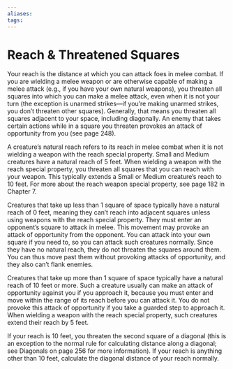 ```yaml
---
aliases: 
tags: 
---
```


# Reach & Threatened Squares

Your reach is the distance at which you can attack foes in melee combat. If you are wielding a melee weapon or are otherwise capable of making a melee attack (e.g., if you have your own natural weapons), you threaten all squares into which you can make a melee attack, even when it is not your turn (the exception is unarmed strikes—if you’re making unarmed strikes, you don’t threaten other squares). Generally, that means you threaten all squares adjacent to your space, including diagonally. An enemy that takes certain actions while in a square you threaten provokes an attack of opportunity from you (see page 248).  
  
A creature’s natural reach refers to its reach in melee combat when it is not wielding a weapon with the reach special property. Small and Medium creatures have a natural reach of 5 feet. When wielding a weapon with the reach special property, you threaten all squares that you can reach with your weapon. This typically extends a Small or Medium creature’s reach to 10 feet. For more about the reach weapon special property, see page 182 in Chapter 7.  
  
Creatures that take up less than 1 square of space typically have a natural reach of 0 feet, meaning they can’t reach into adjacent squares unless using weapons with the reach special property. They must enter an opponent’s square to attack in melee. This movement may provoke an attack of opportunity from the opponent. You can attack into your own square if you need to, so you can attack such creatures normally. Since they have no natural reach, they do not threaten the squares around them. You can thus move past them without provoking attacks of opportunity, and they also can’t flank enemies.  
  
Creatures that take up more than 1 square of space typically have a natural reach of 10 feet or more. Such a creature usually can make an attack of opportunity against you if you approach it, because you must enter and move within the range of its reach before you can attack it. You do not provoke this attack of opportunity if you take a guarded step to approach it. When wielding a weapon with the reach special property, such creatures extend their reach by 5 feet.  
  
If your reach is 10 feet, you threaten the second square of a diagonal (this is an exception to the normal rule for calculating distance along a diagonal; see Diagonals on page 256 for more information). If your reach is anything other than 10 feet, calculate the diagonal distance of your reach normally.